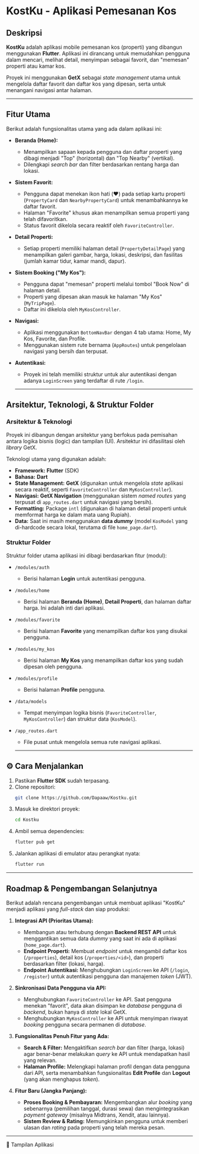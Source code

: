 # KostKu - Aplikasi Pemesanan Kos

## Deskripsi

**KostKu** adalah aplikasi mobile pemesanan kos (properti) yang dibangun menggunakan **Flutter**. Aplikasi ini dirancang untuk memudahkan pengguna dalam mencari, melihat detail, menyimpan sebagai favorit, dan "memesan" properti atau kamar kos.

Proyek ini menggunakan **GetX** sebagai *state management* utama untuk mengelola daftar favorit dan daftar kos yang dipesan, serta untuk menangani navigasi antar halaman.


---

## Fitur Utama

Berikut adalah fungsionalitas utama yang ada dalam aplikasi ini:

* **Beranda (Home):**
    * Menampilkan sapaan kepada pengguna dan daftar properti yang dibagi menjadi "Top" (horizontal) dan "Top Nearby" (vertikal).
    * Dilengkapi *search bar* dan filter berdasarkan rentang harga dan lokasi.

* **Sistem Favorit:**
    * Pengguna dapat menekan ikon hati (❤️) pada setiap kartu properti (`PropertyCard` dan `NearbyPropertyCard`) untuk menambahkannya ke daftar favorit.
    * Halaman "Favorite" khusus akan menampilkan semua properti yang telah difavoritkan.
    * Status favorit dikelola secara reaktif oleh `FavoriteController`.

* **Detail Properti:**
    * Setiap properti memiliki halaman detail (`PropertyDetailPage`) yang menampilkan galeri gambar, harga, lokasi, deskripsi, dan fasilitas (jumlah kamar tidur, kamar mandi, dapur).

* **Sistem Booking ("My Kos"):**
    * Pengguna dapat "memesan" properti melalui tombol "Book Now" di halaman detail.
    * Properti yang dipesan akan masuk ke halaman "My Kos" (`MyTripPage`).
    * Daftar ini dikelola oleh `MyKosController`.

* **Navigasi:**
    * Aplikasi menggunakan `BottomNavBar` dengan 4 tab utama: Home, My Kos, Favorite, dan Profile.
    * Menggunakan sistem rute bernama (`AppRoutes`) untuk pengelolaan navigasi yang bersih dan terpusat.

* **Autentikasi:**
    * Proyek ini telah memiliki struktur untuk alur autentikasi dengan adanya `LoginScreen` yang terdaftar di rute `/login`.

  ---

## Arsitektur, Teknologi, & Struktur Folder

### Arsitektur & Teknologi

Proyek ini dibangun dengan arsitektur yang berfokus pada pemisahan antara logika bisnis (logic) dan tampilan (UI). Arsitektur ini difasilitasi oleh *library* GetX.

Teknologi utama yang digunakan adalah:

* **Framework:** **Flutter** (SDK)
* **Bahasa:** **Dart**
* **State Management:** **GetX** (digunakan untuk mengelola *state* aplikasi secara reaktif, seperti `FavoriteController` dan `MyKosController`).
* **Navigasi:** **GetX Navigation** (menggunakan sistem *named routes* yang terpusat di `app_routes.dart` untuk navigasi yang bersih).
* **Formatting:** Package `intl` (digunakan di halaman detail properti untuk memformat harga ke dalam mata uang Rupiah).
* **Data:** Saat ini masih menggunakan **data *dummy*** (model `KosModel` yang di-hardcode secara lokal, terutama di file `home_page.dart`).

### Struktur Folder

Struktur folder utama aplikasi ini dibagi berdasarkan fitur (modul):

* `/modules/auth`
    * Berisi halaman **Login** untuk autentikasi pengguna.

* `/modules/home`
    * Berisi halaman **Beranda (Home)**, **Detail Properti**, dan halaman daftar harga. Ini adalah inti dari aplikasi.

* `/modules/favorite`
    * Berisi halaman **Favorite** yang menampilkan daftar kos yang disukai pengguna.

* `/modules/my_kos`
    * Berisi halaman **My Kos** yang menampilkan daftar kos yang sudah dipesan oleh pengguna.

* `/modules/profile`
    * Berisi halaman **Profile** pengguna.

* `/data/models`
    * Tempat menyimpan logika bisnis (`FavoriteController`, `MyKosController`) dan struktur data (`KosModel`).

* `/app_routes.dart`
    * File pusat untuk mengelola semua rute navigasi aplikasi.

  ---


## ⚙️ Cara Menjalankan

1. Pastikan **Flutter SDK** sudah terpasang.
2. Clone repositori:
   ```bash
   git clone https://github.com/Dapaaw/Kostku.git
3. Masuk ke direktori proyek:
   ```bash
   cd Kostku
4. Ambil semua dependencies:
   ```bash
   flutter pub get
5. Jalankan aplikasi di emulator atau perangkat nyata:
      ```bash
   flutter run
---

## Roadmap & Pengembangan Selanjutnya

Berikut adalah rencana pengembangan untuk membuat aplikasi "KostKu" menjadi aplikasi yang *full-stack* dan siap produksi:

1.  **Integrasi API (Prioritas Utama):**
    * Membangun atau terhubung dengan **Backend REST API** untuk menggantikan semua data *dummy* yang saat ini ada di aplikasi (`home_page.dart`).
    * **Endpoint Properti:** Membuat *endpoint* untuk mengambil daftar kos (`/properties`), detail kos (`/properties/<id>`), dan properti berdasarkan filter (lokasi, harga).
    * **Endpoint Autentikasi:** Menghubungkan `LoginScreen` ke API (`/login`, `/register`) untuk autentikasi pengguna dan manajemen *token* (JWT).

2.  **Sinkronisasi Data Pengguna via API:**
    * Menghubungkan `FavoriteController` ke API. Saat pengguna menekan "favorit", data akan disimpan ke *database* pengguna di *backend*, bukan hanya di *state* lokal GetX.
    * Menghubungkan `MyKosController` ke API untuk menyimpan riwayat *booking* pengguna secara permanen di *database*.

3.  **Fungsionalitas Penuh Fitur yang Ada:**
    * **Search & Filter:** Mengaktifkan *search bar* dan filter (harga, lokasi) agar benar-benar melakukan *query* ke API untuk mendapatkan hasil yang relevan.
    * **Halaman Profile:** Melengkapi halaman profil dengan data pengguna dari API, serta menambahkan fungsionalitas **Edit Profile** dan **Logout** (yang akan menghapus *token*).

4.  **Fitur Baru (Jangka Panjang):**
    * **Proses Booking & Pembayaran:** Mengembangkan alur *booking* yang sebenarnya (pemilihan tanggal, durasi sewa) dan mengintegrasikan *payment gateway* (misalnya Midtrans, Xendit, atau lainnya).
    * **Sistem Review & Rating:** Memungkinkan pengguna untuk memberi ulasan dan *rating* pada properti yang telah mereka pesan.
---
📱 Tampilan Aplikasi
